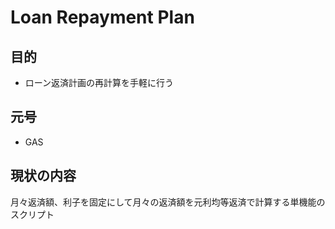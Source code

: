 # Loan Repayment Plan
## 目的
- ローン返済計画の再計算を手軽に行う
## 元号
- GAS
## 現状の内容
月々返済額、利子を固定にして月々の返済額を元利均等返済で計算する単機能のスクリプト
